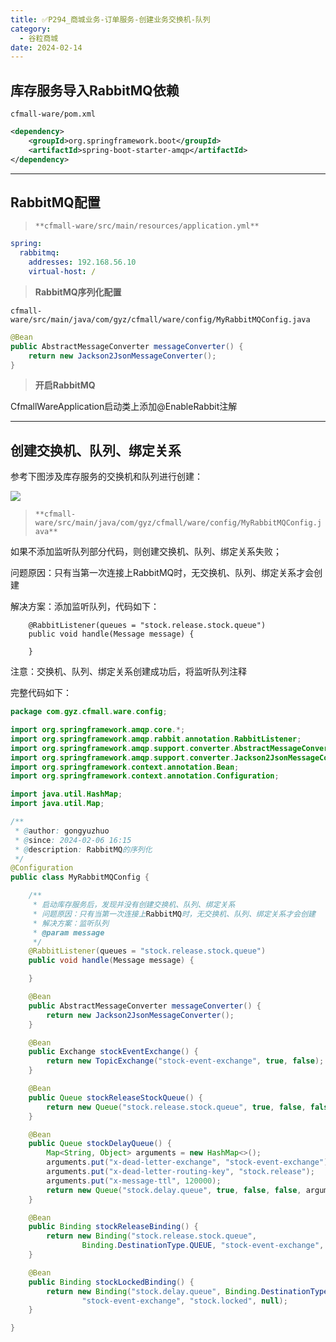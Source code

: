 ```yaml
---
title: ✅P294_商城业务-订单服务-创建业务交换机-队列
category:
  - 谷粒商城
date: 2024-02-14
---
```


<!-- more -->

## 库存服务导入RabbitMQ依赖

`cfmall-ware/pom.xml`

```xml
<dependency>
    <groupId>org.springframework.boot</groupId>
    <artifactId>spring-boot-starter-amqp</artifactId>
</dependency>
```

---

## RabbitMQ配置

> `**cfmall-ware/src/main/resources/application.yml**`


```yaml
spring:
  rabbitmq:
    addresses: 192.168.56.10
    virtual-host: /
```

> **RabbitMQ序列化配置**


`cfmall-ware/src/main/java/com/gyz/cfmall/ware/config/MyRabbitMQConfig.java`

```java
@Bean
public AbstractMessageConverter messageConverter() {
    return new Jackson2JsonMessageConverter();
}
```

> **开启RabbitMQ**


CfmallWareApplication启动类上添加@EnableRabbit注解

---

## 创建交换机、队列、绑定关系

参考下图涉及库存服务的交换机和队列进行创建：

![](https://cfmall-hello.oss-cn-beijing.aliyuncs.com/img/202402/7fb1e7baa8f121cb.jpg#id=ksn0r&originHeight=1124&originWidth=1009&originalType=binary&ratio=1&rotation=0&showTitle=false&status=done&style=none&title=)

> `**cfmall-ware/src/main/java/com/gyz/cfmall/ware/config/MyRabbitMQConfig.java**`


如果不添加监听队列部分代码，则创建交换机、队列、绑定关系失败；

问题原因：只有当第一次连接上RabbitMQ时，无交换机、队列、绑定关系才会创建

解决方案：添加监听队列，代码如下：

```
    @RabbitListener(queues = "stock.release.stock.queue")
    public void handle(Message message) {

    }
```

注意：交换机、队列、绑定关系创建成功后，将监听队列注释

完整代码如下：

```java
package com.gyz.cfmall.ware.config;

import org.springframework.amqp.core.*;
import org.springframework.amqp.rabbit.annotation.RabbitListener;
import org.springframework.amqp.support.converter.AbstractMessageConverter;
import org.springframework.amqp.support.converter.Jackson2JsonMessageConverter;
import org.springframework.context.annotation.Bean;
import org.springframework.context.annotation.Configuration;

import java.util.HashMap;
import java.util.Map;

/**
 * @author: gongyuzhuo
 * @since: 2024-02-06 16:15
 * @description: RabbitMQ的序列化
 */
@Configuration
public class MyRabbitMQConfig {

    /**
     * 启动库存服务后，发现并没有创建交换机、队列、绑定关系
     * 问题原因：只有当第一次连接上RabbitMQ时，无交换机、队列、绑定关系才会创建
     * 解决方案：监听队列
     * @param message
     */
    @RabbitListener(queues = "stock.release.stock.queue")
    public void handle(Message message) {

    }

    @Bean
    public AbstractMessageConverter messageConverter() {
        return new Jackson2JsonMessageConverter();
    }

    @Bean
    public Exchange stockEventExchange() {
        return new TopicExchange("stock-event-exchange", true, false);
    }

    @Bean
    public Queue stockReleaseStockQueue() {
        return new Queue("stock.release.stock.queue", true, false, false, null);
    }

    @Bean
    public Queue stockDelayQueue() {
        Map<String, Object> arguments = new HashMap<>();
        arguments.put("x-dead-letter-exchange", "stock-event-exchange");
        arguments.put("x-dead-letter-routing-key", "stock.release");
        arguments.put("x-message-ttl", 120000);
        return new Queue("stock.delay.queue", true, false, false, arguments);
    }

    @Bean
    public Binding stockReleaseBinding() {
        return new Binding("stock.release.stock.queue",
                Binding.DestinationType.QUEUE, "stock-event-exchange", "stock.release.#", null);
    }

    @Bean
    public Binding stockLockedBinding() {
        return new Binding("stock.delay.queue", Binding.DestinationType.QUEUE,
                "stock-event-exchange", "stock.locked", null);
    }

}
```

